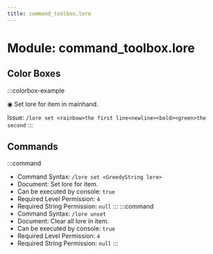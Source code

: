 ```yaml
---
title: command_toolbox.lore
---
```



# Module: command_toolbox.lore

## Color Boxes

:::colorbox-example

◉ Set lore for item in mainhand.

Issue: `/lore set <rainbow>the first line<newline><bold><green>the second`
:::

## Commands
:::command
- Command Syntax: `/lore set <GreedyString lore>`
- Document: Set lore for item.
- Can be executed by console: `true`
- Required Level Permission: `4`
- Required String Permission: `null`
:::
:::command
- Command Syntax: `/lore unset`
- Document: Clear all lore in item.
- Can be executed by console: `true`
- Required Level Permission: `4`
- Required String Permission: `null`
:::
